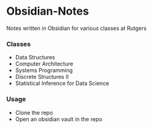 # Obsidian-Notes

Notes written in Obsidian for various classes at Rutgers

### Classes
- Data Structures
- Computer Architecture
- Systems Programming
- Discrete Structures II
- Statistical Inference for Data Science

### Usage
- Clone the repo
- Open an obsidian vault in the repo
